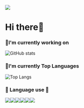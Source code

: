 <!--
**eononenoe/eononenoe** is a ✨ _special_ ✨ repository because its `README.md` (this file) appears on your GitHub profile.
-->
<img src="https://capsule-render.vercel.app/api?type=waving&color=auto&height=300&section=header&text=eononenoe%20&fontSize=90" /><br/>
# Hi there👋<br/>
### 💪I'm currently working on<br/>
![GitHub stats](https://github-readme-stats.vercel.app/api?username=eononenoe&show_icons=true&theme=graywhite&hide=stars,contribs&count_private=true&show_icons=true)<br/>
### 📡I'm currently Top Languages<br/>
![Top Langs](https://github-readme-stats.vercel.app/api/top-langs/?username=eononenoe&layout=compact&theme=default)<br/>
### 🔨 Language use 🔨
<div style="display:flex; flex-direction=row;">
    <img src="https://img.shields.io/badge/Java-007396?style=for-the-badge&logo=Java&logoColor=white"> 
    <img src="https://img.shields.io/badge/mysql-4479A1?style=for-the-badge&logo=mysql&logoColor=white"> 
    <br/>
    <img src="https://img.shields.io/badge/html5-E34F26?style=flat-square&logo=html5&logoColor=white"> 
    <img src="https://img.shields.io/badge/css-1572B6?style=flat-square&logo=css3&logoColor=white"> 
    <img src="https://img.shields.io/badge/javascript-F7DF1E?style=flat-square&logo=javascript&logoColor=black"> 
    <img src="https://img.shields.io/badge/python-3776AB?style=flat-square&logo=python&logoColor=white"> 
    <br>
</div><br>
